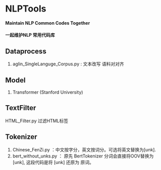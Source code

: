 # NLPTools



#### Maintain NLP Common Codes Together

#### 一起维护NLP 常用代码库



## Dataprocess

1. aglin_SingleLanguge_Corpus.py : 文本改写 语料对对齐



## Model

1. Transformer (Stanford University)



## TextFilter

HTML_Filter.py  过滤HTML标签

## Tokenizer

1. Chinese_FenZi.py ：中文按字分，英文按词分。可选将英文替换为[unk].
2. bert_without_unks.py ： 原先 BertTokenizer 分词会直接将OOV替换为[unk], 这段代码是将 [unk] 还原为 原词。

